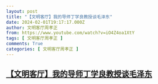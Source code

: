 ```yaml
---
layout: post
title: "【文明客厅】我的导师丁学良教授谈毛泽东"
date: 2024-02-01T19:17:17.000Z
author: 文明客厅周孝正
from: https://www.youtube.com/watch?v=iO4Z4oa1XtY
tags: [ 文明客厅周孝正 ]
comments: True
categories: [ 文明客厅周孝正 ]
---
```

<!--1706815037000-->
[【文明客厅】我的导师丁学良教授谈毛泽东](https://www.youtube.com/watch?v=iO4Z4oa1XtY)
------

<div>

</div>
